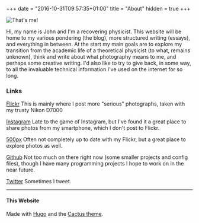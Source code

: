+++
date = "2016-10-31T09:57:35+01:00"
title = "About"
hidden = true
+++

![That's me!](https://9bladed.com/images/avatar.jpg)

Hi, my name is John and I'm a recovering physicist. This website will be home to my various pondering (the blog), more structured writing (essays), and everything in between. At the start my main goals are to explore my transition from the academic life of a theoretical physicist (to what, remains unknown), think and write about what photography means to me, and perhaps some creative writing. I'd also like to try to give back, in some way, to all the invaluable technical information I've used on the internet for so long.

### Links

[Flickr](https://www.flickr.com/9bladed)
This is mainly where I post more "serious" photographs, taken with my trusty Nikon D7000

[Instagram](https://www.instagram.com/9bladed)
Late to the game of Instagram, but I've found it a great place to share photos from my smartphone, which I don't post to Flickr.

[500px](https://500px.com/9bladed)
Often not completely up to date with my Flickr, but a great place to explore photos as well.

[Github](https://www.github.com/podiki)
Not too much on there right now (some smaller projects and config files), though I have many programming projects I hope to work on in the near future.

[Twitter](https://www.twitter.com/9bladed)
Sometimes I tweet.

***

#### This Website

Made with [Hugo](https://gohugo.io/) and the [Cactus theme](http://themes.gohugo.io/cactus/).
